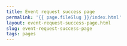```yaml
---
title: Event request success page
permalink: '{{ page.fileSlug }}/index.html'
layout: event-request-success-page.html
slug: event-request-success-page
tags: pages
---
```




